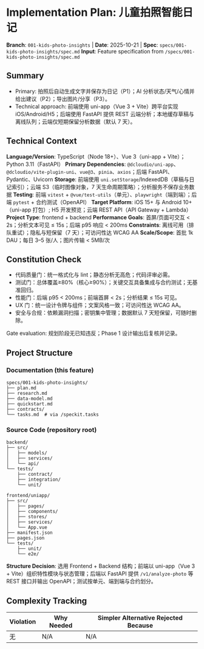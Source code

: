 # Implementation Plan: 儿童拍照智能日记

**Branch**: `001-kids-photo-insights` | **Date**: 2025-10-21 | **Spec**: `specs/001-kids-photo-insights/spec.md`
**Input**: Feature specification from `/specs/001-kids-photo-insights/spec.md`

## Summary

- Primary: 拍照后自动生成文字并保存为日记（P1）；AI 分析状态/天气/心情并给出建议（P2）；导出图片/分享（P3）。
- Technical approach: 前端使用 uni-app（Vue 3 + Vite）跨平台实现 iOS/Android/H5；后端使用 FastAPI 提供 REST 云端分析；本地缓存草稿与离线队列；云端仅短期保留分析数据（默认 7 天）。

## Technical Context

**Language/Version**: TypeScript（Node 18+）、Vue 3（uni-app + Vite）；Python 3.11（FastAPI）
**Primary Dependencies**: `@dcloudio/uni-app`、`@dcloudio/vite-plugin-uni`、`vue@3`、`pinia`、`axios`；后端 FastAPI、Pydantic、Uvicorn
**Storage**: 前端使用 `uni.setStorage`/IndexedDB（草稿与日记索引）；云端 S3（临时图像对象，7 天生命周期策略）；分析服务不保存业务数据
**Testing**: 前端 `vitest` + `@vue/test-utils`（单元）、`playwright`（端到端）；后端 `pytest` + 合约测试（OpenAPI）
**Target Platform**: iOS 15+ 与 Android 10+（uni-app 打包）; H5 开发预览；云端 REST API（API Gateway + Lambda）
**Project Type**: frontend + backend
**Performance Goals**: 首屏/页面可交互 < 2s；分析文本可见 ≤ 15s；后端 p95 响应 < 200ms
**Constraints**: 离线可用（排队重试）；隐私与短保留（7 天）；可访问性达 WCAG AA
**Scale/Scope**: 首批 1k DAU；每日 3–5 张/人；图片传输 < 5MB/次

## Constitution Check

- 代码质量门：统一格式化与 lint；静态分析无高危；代码评审必需。
- 测试门：总体覆盖≥80%（核心≥90%）；关键交互具备集成与合约测试；无基准回归。
- 性能门：后端 p95 < 200ms；前端首屏 < 2s；分析结果 ≤ 15s 可见。
- UX 门：统一设计令牌与组件；文案风格一致；可访问性达 WCAG AA。
- 安全与合规：依赖漏洞扫描；密钥集中管理；数据默认 7 天短保留，可随时删除。

Gate evaluation: 规划阶段无已知违反；Phase 1 设计输出后复核并记录。

## Project Structure

### Documentation (this feature)

```
specs/001-kids-photo-insights/
├── plan.md
├── research.md
├── data-model.md
├── quickstart.md
├── contracts/
└── tasks.md  # via /speckit.tasks
```

### Source Code (repository root)

```
backend/
├── src/
│   ├── models/
│   ├── services/
│   └── api/
└── tests/
    ├── contract/
    ├── integration/
    └── unit/

frontend/uniapp/
├── src/
│   ├── pages/
│   ├── components/
│   ├── stores/
│   ├── services/
│   └── App.vue
├── manifest.json
├── pages.json
└── tests/
    ├── unit/
    └── e2e/
```

**Structure Decision**: 选用 Frontend + Backend 结构；前端以 uni-app（Vue 3 + Vite）组织特性模块与状态管理；后端以 FastAPI 提供 `/v1/analyze-photo` 等 REST 接口并输出 OpenAPI；测试按单元、端到端与合约划分。

## Complexity Tracking

| Violation | Why Needed | Simpler Alternative Rejected Because |
|-----------|------------|-------------------------------------|
| 无 | N/A | N/A |

